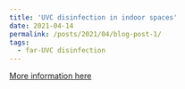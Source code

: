 ```yaml
---
title: 'UVC disinfection in indoor spaces'
date: 2021-04-14
permalink: /posts/2021/04/blog-post-1/
tags:
  - far-UVC disinfection
---
```

[More information here](https://www.healtheuropa.eu/uvc-disinfection-in-indoor-spaces/107502/)
